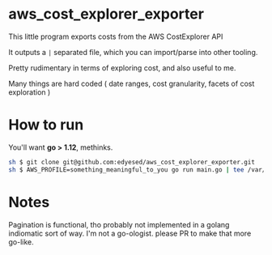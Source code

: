 # aws_cost_explorer_exporter
This little program exports costs from the AWS CostExplorer API

It outputs a `|` separated file, which you can import/parse into other tooling. 

Pretty rudimentary in terms of exploring cost, and also useful to me.

Many things are hard coded ( date ranges, cost granularity, facets of cost exploration )

# How to run
You'll want **go > 1.12**, methinks.

```sh
sh $ git clone git@github.com:edyesed/aws_cost_explorer_exporter.git
sh $ AWS_PROFILE=something_meaningful_to_you go run main.go | tee /var/tmp/output.csv
```

# Notes
Pagination is functional, tho probably not implemented in a golang indiomatic sort of way. I'm not a go-ologist. please PR to make that more go-like. 
